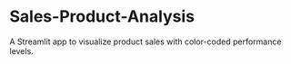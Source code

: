 # Sales-Product-Analysis
A Streamlit app to visualize product sales with color-coded performance levels.
